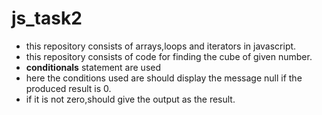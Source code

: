 # js_task2
* this repository consists of arrays,loops and iterators in javascript.
* this repository consists of code for finding the cube of given number.
* **conditionals** statement are used
* here the conditions used are should display the message null if the produced result is 0.
* if it is not zero,should give the output as the result.
